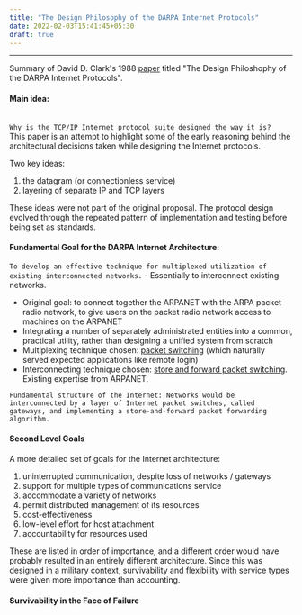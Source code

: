 ```yaml
---
title: "The Design Philosophy of the DARPA Internet Protocols"
date: 2022-02-03T15:41:45+05:30
draft: true
---
```

---
Summary of David D. Clark's 1988 [paper](http://ccr.sigcomm.org/archive/1995/jan95/ccr-9501-clark.pdf) titled "The Design Philoshophy of the DARPA Internet Protocols".

#### Main idea:
\
`Why is the TCP/IP Internet protocol suite designed the way it is? ` \
This paper is an attempt to highlight some of the early reasoning behind the architectural decisions taken while designing the Internet protocols. 

Two key ideas:
1. the datagram (or connectionless service)
2. layering of separate IP and TCP layers


These ideas were not part of the original proposal. The protocol design evolved through the repeated pattern of implementation and testing before being set as standards.

#### Fundamental Goal for the DARPA Internet Architecture:
`To develop an effective technique for multiplexed utilization of existing interconnected networks.` - Essentially to interconnect existing networks.

- Original goal: to connect together the ARPANET with the ARPA packet radio network, to give users on the packet radio network access to machines on the ARPANET
- Integrating a number of separately administrated entities into a common, practical utility, rather than designing a unified system from scratch
- Multiplexing technique chosen: [packet switching](https://en.wikipedia.org/wiki/Packet_switching) (which naturally served expected applications like remote login)
- Interconnecting technique chosen: [store and forward packet switching](https://en.wikipedia.org/wiki/Store_and_forward). Existing expertise from ARPANET. 
```
Fundamental structure of the Internet: Networks would be interconnected by a layer of Internet packet switches, called gateways, and implementing a store-and-forward packet forwarding algorithm.
```

#### Second Level Goals
A more detailed set of goals for the Internet architecture:

1. uninterrupted communication, despite loss of networks / gateways
2. support for multiple types of communications service
3. accommodate a variety of networks
4. permit distributed management of its resources
5. cost-effectiveness
6. low-level effort for host attachment
7. accountability for resources used

These are listed in order of importance, and a different order would have probably resulted in an entirely different architecture. Since this was designed in a military context, survivability and flexibility with service types were given more importance than accounting.

#### Survivability in the Face of Failure

